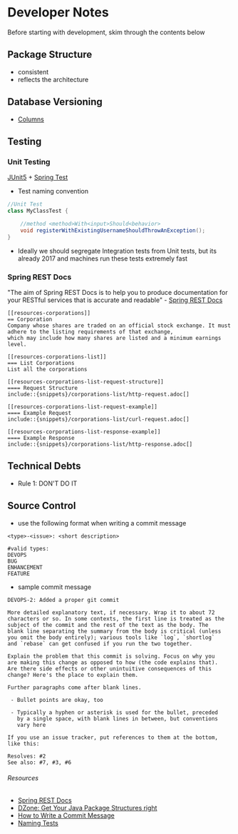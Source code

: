 # Developer Notes
Before starting with development, skim through the contents below

## Package Structure
- consistent
- reflects the architecture

## Database Versioning
- [Columns](http://www.liquibase.org/documentation/column.html)

## Testing
### Unit Testing
[JUnit5](http://junit.org/junit5/docs/current/user-guide/) + [Spring Test](http://docs.spring.io/spring/docs/current/spring-framework-reference/html/unit-testing.html)
- Test naming convention
```java
//Unit Test
class MyClassTest {

    //method <method>With<input>Should<behavior>
    void registerWithExistingUsernameShouldThrowAnException();
}
```
- Ideally we should segregate Integration tests from Unit tests, but its already 2017 and machines run these tests extremely fast

### Spring REST Docs
"The aim of Spring REST Docs is to help you to produce documentation for your RESTful services 
that is accurate and readable" - [Spring REST Docs](http://docs.spring.io/spring-restdocs/docs/current/reference/html5/#getting-started)
```adoc
[[resources-corporations]]
== Corporation
Company whose shares are traded on an official stock exchange. It must adhere to the listing requirements of that exchange,
which may include how many shares are listed and a minimum earnings level.

[[resources-corporations-list]]
=== List Corporations
List all the corporations

[[resources-corporations-list-request-structure]]
==== Request Structure
include::{snippets}/corporations-list/http-request.adoc[]

[[resources-corporations-list-request-example]]
==== Example Request
include::{snippets}/corporations-list/curl-request.adoc[]

[[resources-corporations-list-response-example]]
==== Example Response
include::{snippets}/corporations-list/http-response.adoc[]
```

## Technical Debts
- Rule 1: DON'T DO IT
<Insert notes on dealing with technical debts here>

## Source Control
- use the following format when writing a commit message
```
<type>-<issue>: <short description>

#valid types:
DEVOPS
BUG
ENHANCEMENT
FEATURE
```
- sample commit message
```
DEVOPS-2: Added a proper git commit

More detailed explanatory text, if necessary. Wrap it to about 72
characters or so. In some contexts, the first line is treated as the
subject of the commit and the rest of the text as the body. The
blank line separating the summary from the body is critical (unless
you omit the body entirely); various tools like `log`, `shortlog`
and `rebase` can get confused if you run the two together.

Explain the problem that this commit is solving. Focus on why you
are making this change as opposed to how (the code explains that).
Are there side effects or other unintuitive consequences of this
change? Here's the place to explain them.

Further paragraphs come after blank lines.

 - Bullet points are okay, too

 - Typically a hyphen or asterisk is used for the bullet, preceded
   by a single space, with blank lines in between, but conventions
   vary here

If you use an issue tracker, put references to them at the bottom,
like this:

Resolves: #2
See also: #7, #3, #6
```

###### Resources
- [Spring REST Docs](http://docs.spring.io/spring-restdocs/docs/current/reference/html5/#getting-started)
- [DZone: Get Your Java Package Structures right](https://dzone.com/articles/package-structure)
- [How to Write a Commit Message](https://chris.beams.io/posts/git-commit/)
- [Naming Tests](https://www.petrikainulainen.net/programming/testing/writing-clean-tests-naming-matters/)